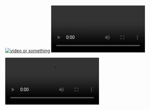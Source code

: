

[![video or something](cam.jpg)](annotated_demo.mp4)
![](annotated_demo.mp4)

![](quick_demo.mp4)
